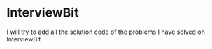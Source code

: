 # InterviewBit
I will try to add all the solution code of the problems I have solved on InterviewBit
